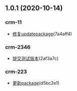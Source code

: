 ## 1.0.1 (2020-10-14)

### crm-11

- 
    [修复updatepackage](https://jira.forceclouds.com/browse/crm-11)(7a4aff4)






### crm-2346

- 
    [提交测试版本](https://jira.forceclouds.com/browse/crm-2346)(2af3a7c)






### crm-223

- 
    [更新package](https://jira.forceclouds.com/browse/crm-223)(d5bc2e1)





